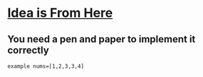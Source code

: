 # [Idea is From Here](https://leetcode.com/problems/maximum-erasure-value/discuss/978552/Java-O(n)-Sliding-Window-%2B-HashSet)

## You need a pen and paper to implement it correctly
```example nums=[1,2,3,3,4]```
